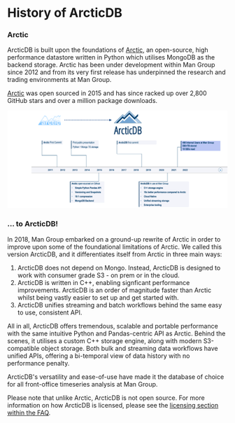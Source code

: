 # History of ArcticDB

### Arctic

ArcticDB is built upon the foundations of [Arctic](https://github.com/man-group/arctic), 
an open-source, high performance datastore written in Python which utilises MongoDB as the backend 
storage. Arctic has been under development within Man Group since 2012 and from its very first 
release has underpinned the research and trading environments at Man Group.

[Arctic](https://github.com/man-group/arctic) was open sourced in 2015 and has since racked up over 
2,800 GitHub stars and over a million package downloads.

![](images/ArcticTimeline.PNG)

### ... to ArcticDB!

In 2018, Man Group embarked on a ground-up rewrite of Arctic in order to improve upon some of the 
foundational limitations of Arctic. We called this version ArcticDB, and it differentiates itself 
from Arctic in three main ways:

1. ArcticDB does not depend on Mongo. Instead, ArcticDB is designed to work with consumer grade
S3 - on prem or in the cloud.
2. ArcticDB is written in C++, enabling signficant performance improvements. ArcticDB is an order
of magnitude faster than Arctic whilst being vastly easier to set up and get started with. 
3. ArcticDB unifies streaming and batch workflows behind the same easy to use, consistent API. 

All in all, ArcticDB offers tremendous, scalable and portable performance with the same intuitive 
Python and Pandas-centric API as Arctic. Behind the scenes, it utilises a custom C++ storage engine, along with 
modern S3-compatible object storage. Both bulk and streaming data workflows have unified APIs,
offering a bi-temporal view of data history with no performance penalty. 

ArcticDB's versatility and ease-of-use have made it the database of choice
for all front-office timeseries analysis at Man Group.

Please note that unlike Arctic, ArcticDB is not open source. For more information on how ArcticDB is licensed, 
please see the [licensing section within the FAQ](../faq#licensing).
